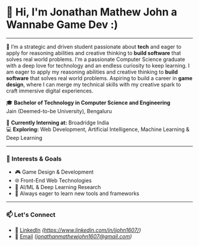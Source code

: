 # 👋 Hi, I'm Jonathan Mathew John a Wannabe Game Dev :)
---

🌟 I’m a strategic and driven student passionate about **tech** and eager to apply for reasoning abilities and creative thinking to **build software** that solves real world problems. I'm a passionate Computer Science graduate with a deep love for technology and an endless curiosity to keep learning. I am eager to apply my reasoning abilities and creative thinking to **build software** that solves real world problems. Aspiring to build a career in **game design**, where I can merge my technical skills with my creative spark to craft immersive digital experiences.

🎓 **Bachelor of Technology in Computer Science and Engineering**  
Jain (Deemed-to-be University), Bengaluru

💼 **Currently Interning at:** Broadridge India  
💻 **Exploring:** Web Development, Artificial Intelligence, Machine Learning & Deep Learning

---

### 🚀 Interests & Goals
- 🎮 Game Design & Development
- 🌐 Front-End Web Technologies
- 🤖 AI/ML & Deep Learning Research
- 🧠 Always eager to learn new tools and frameworks

---

### 📫 Let's Connect
- 💼 [LinkedIn](https://www.linkedin.com) *(https://www.linkedin.com/in/jjohn1607/)*
- 💌 [Email](mailto:youremail@example.com) *(jonathanmathewjohn1607@gmail.com)*

